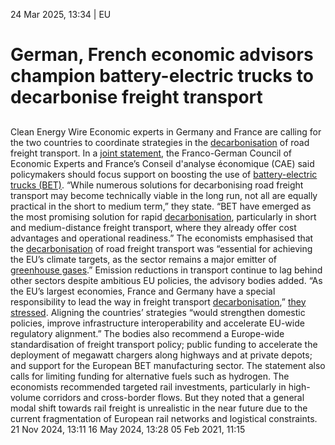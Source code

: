 24 Mar 2025, 13:34
| 
EU
# German, French economic advisors champion battery-electric trucks to decarbonise freight transport
## 
Clean Energy Wire
Economic experts in Germany and France are calling for the two countries to coordinate strategies in the [decarbonisation](https://www.cleanenergywire.org/glossary/letter_d#decarbonisation) of road freight transport. In a [joint statement](https://www.sachverstaendigenrat-wirtschaft.de/fileadmin/dateiablage/Publikationen/FGCEE/CAE_FGCEE_Joint_statement_250320.pdf), the Franco-German Council of Economic Experts and France’s Conseil d'analyse économique (CAE) said policymakers should focus support on boosting the use of [battery-electric trucks (BET)](https://www.cleanenergywire.org/news/battery-electric-trucks-will-win-race-against-fuel-cells-and-e-fuels-researcher). “While numerous solutions for decarbonising road freight transport may become technically viable in the long run, not all are equally practical in the short to medium term,” they state. “BET have emerged as the most promising solution for rapid [decarbonisation](https://www.cleanenergywire.org/glossary/letter_d#decarbonisation), particularly in short and medium-distance freight transport, where they already offer cost advantages and operational readiness.”
The economists emphasised that the [decarbonisation](https://www.cleanenergywire.org/glossary/letter_d#decarbonisation) of road freight transport was “essential for achieving the EU’s climate targets, as the sector remains a major emitter of [greenhouse gases](https://www.cleanenergywire.org/glossary/letter_g#greenhouse_gases).” Emission reductions in transport continue to lag behind other sectors despite ambitious EU policies, the advisory bodies added. “As the EU’s largest economies, France and Germany have a special responsibility to lead the way in freight transport [decarbonisation](https://www.cleanenergywire.org/glossary/letter_d#decarbonisation),” [they stressed](https://www.sachverstaendigenrat-wirtschaft.de/en/start/news/decarbonising-road-freight-transport-2764.html?returnUrl=%2Fen%2Fabout-us%2Ffgcee.html&cHash=1461da174476df3277d9b7d0246840d3). Aligning the countries’ strategies “would strengthen domestic policies, improve infrastructure interoperability and accelerate EU-wide regulatory alignment.”
The bodies also recommend a Europe-wide standardisation of freight transport policy; public funding to accelerate the deployment of megawatt chargers along highways and at private depots; and support for the European BET manufacturing sector. The statement also calls for limiting funding for alternative fuels such as hydrogen. The economists recommended targeted rail investments, particularly in high-volume corridors and cross-border flows. But they noted that a general modal shift towards rail freight is unrealistic in the near future due to the current fragmentation of European rail networks and logistical constraints.
21 Nov 2024, 13:11
16 May 2024, 13:28
05 Feb 2021, 11:15